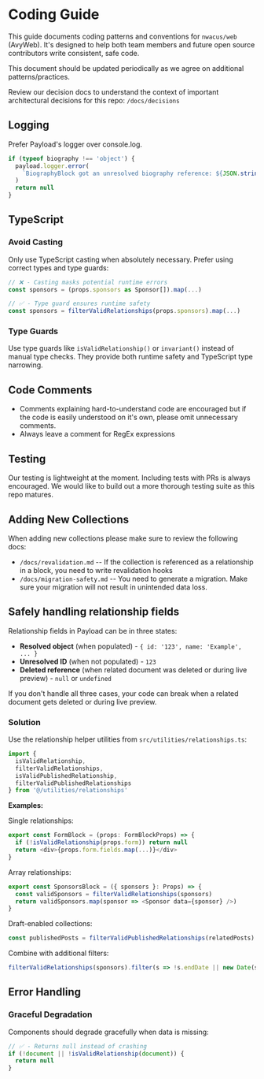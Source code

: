 # Coding Guide

This guide documents coding patterns and conventions for `nwacus/web` (AvyWeb). It's designed to help both team members and future open source contributors write consistent, safe code.

This document should be updated periodically as we agree on additional patterns/practices.

Review our decision docs to understand the context of important architectural decisions for this repo: `/docs/decisions`

## Logging

Prefer Payload's logger over console.log.

```typescript
if (typeof biography !== 'object') {
  payload.logger.error(
    `BiographyBlock got an unresolved biography reference: ${JSON.stringify(biography)}`
  )
  return null
}
```

## TypeScript

### Avoid Casting

Only use TypeScript casting when absolutely necessary. Prefer using correct types and type guards:

```typescript
// ❌ - Casting masks potential runtime errors
const sponsors = (props.sponsors as Sponsor[]).map(...)

// ✅ - Type guard ensures runtime safety
const sponsors = filterValidRelationships(props.sponsors).map(...)
```

### Type Guards

Use type guards like `isValidRelationship()` or `invariant()` instead of manual type checks. They provide both runtime safety and TypeScript type narrowing.

## Code Comments

- Comments explaining hard-to-understand code are encouraged but if the code is easily understood on it's own, please omit unnecessary comments.
- Always leave a comment for RegEx expressions

## Testing

Our testing is lightweight at the moment. Including tests with PRs is always encouraged. We would like to build out a more thorough testing suite as this repo matures.

## Adding New Collections

When adding new collections please make sure to review the following docs:
- `/docs/revalidation.md` -- If the collection is referenced as a relationship in a block, you need to write revalidation hooks
- `/docs/migration-safety.md` -- You need to generate a migration. Make sure your migration will not result in unintended data loss.

## Safely handling relationship fields

Relationship fields in Payload can be in three states:
- **Resolved object** (when populated) - `{ id: '123', name: 'Example', ... }`
- **Unresolved ID** (when not populated) - `123`
- **Deleted reference** (when related document was deleted or during live preview) - `null` or `undefined`

If you don't handle all three cases, your code can break when a related document gets deleted or during live preview.

### Solution

Use the relationship helper utilities from `src/utilities/relationships.ts`:

```typescript
import {
  isValidRelationship,
  filterValidRelationships,
  isValidPublishedRelationship,
  filterValidPublishedRelationships
} from '@/utilities/relationships'
```

**Examples:**

Single relationships:
```typescript
export const FormBlock = (props: FormBlockProps) => {
  if (!isValidRelationship(props.form)) return null
  return <div>{props.form.fields.map(...)}</div>
}
```

Array relationships:
```typescript
export const SponsorsBlock = ({ sponsors }: Props) => {
  const validSponsors = filterValidRelationships(sponsors)
  return validSponsors.map(sponsor => <Sponsor data={sponsor} />)
}
```

Draft-enabled collections:
```typescript
const publishedPosts = filterValidPublishedRelationships(relatedPosts)
```

Combine with additional filters:
```typescript
filterValidRelationships(sponsors).filter(s => !s.endDate || new Date(s.endDate) >= now)
```

## Error Handling

### Graceful Degradation

Components should degrade gracefully when data is missing:

```typescript
// ✅ - Returns null instead of crashing
if (!document || !isValidRelationship(document)) {
  return null
}
```



